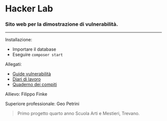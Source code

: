# Hacker Lab 
### Sito web per la dimostrazione di vulnerabilità.
---

Installazione:
- Importare il database
- Eseguire `composer start`

Allegati:
- [Guide vulnerabilità](/documentazione/vulnerabilità/Vulnerabilità%20Tutte.pdf)
- [Diari di lavoro](/diari/diari.pdf)
- [Quaderno dei compiti](/QdC_Hacker%20Lab%20-%20Sito%20vulnerabilità.pdf)

Allievo: Filippo Finke

Superiore professionale: Geo Petrini

> Primo progetto quarto anno Scuola Arti e Mestieri, Trevano.